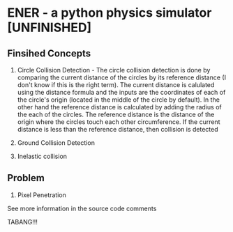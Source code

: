 # ENER - a python physics simulator [UNFINISHED]

## Finsihed Concepts

1. Circle Collision Detection - 
The circle collision detection is done by comparing the current distance of the circles by its reference distance (I don't know if this is the right term). The current distance is calulated using the distance formula and the inputs are the coordinates of each of the circle's origin (located in the middle of the circle by default). In the other hand the reference distance is calculated by adding the radius of the each of the circles. The reference distance is the distance of the origin where the circles touch each other circumference. If the current distance is less than the reference distance, then collision is detected

2. Ground Collision Detection

3. Inelastic collision

## Problem
1. Pixel Penetration

See more information in the source code comments

TABANG!!!